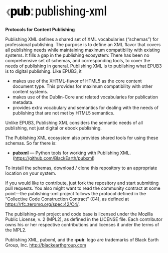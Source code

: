 # ![publishing-xml](design/pub-Logo-02.png)

**Protocols for Content Publishing**

Publishing XML defines a shared set of XML vocabularies (“schemas”) for professional publishing. The purpose is to define an XML flavor that covers all publishing needs while maintaining maximum compatibility with existing systems. It fills a gap in the publishing ecosystem: There has been no comprehensive set of schemas, and corresponding tools, to cover the needs of publishing in general. Publishing XML is to publishing what EPUB3 is to digital publishing. Like EPUB3, it

* makes use of the XHTML-flavor of HTML5 as the core content document type. This provides for maximum compatibility with other content systems.
* makes use of the Dublin-Core and related vocabularies for publication metadata.
* provides extra vocabulary and semantics for dealing with the needs of publishing that are not met by HTML5 semantics.

Unlike EPUB3, Publishing XML considers the semantic needs of all publishing, not just digital or ebook publishing.

The Publishing XML ecosystem also provides shared tools for using these schemas. So far there is:

* **pubxml**  — Python tools for working with Publishing XML. (<https://github.com/BlackEarth/pubxml>)

To install the schemas, download / clone this repository to an appropriate location on your system.

If you would like to contribute, just fork the repository and start submitting pull requests. You also might want to read the community contract at some point—the publishing-xml project follows the protocol defined in the “Collective Code Construction Contract” (C4), as defined at <https://rfc.zeromq.org/spec:42/C4/>.

The publishing-xml project and code base is licensed under the Mozilla Public License, v. 2 (MPL2), as defined in the LICENSE file. Each contributor owns his or her respective contributions and licenses it under the terms of the MPL2.

Publishing XML, pubxml, and the ‹**pub**: logo are trademarks of Black Earth Group, Inc. <http://blackearthgroup.com>